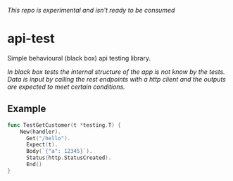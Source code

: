 *This repo is experimental and isn't ready to be consumed*

# api-test

Simple behavioural (black box) api testing library. 

_In black box tests the internal structure of the app is not know by the tests. Data is input by calling the rest endpoints with a http client and the outputs are expected to meet certain conditions._

## Example

```go
func TestGetCustomer(t *testing.T) {
    New(handler).
      Get("/hello").
      Expect(t).
      Body(`{"a": 12345}`).
      Status(http.StatusCreated).
      End()
}
```
